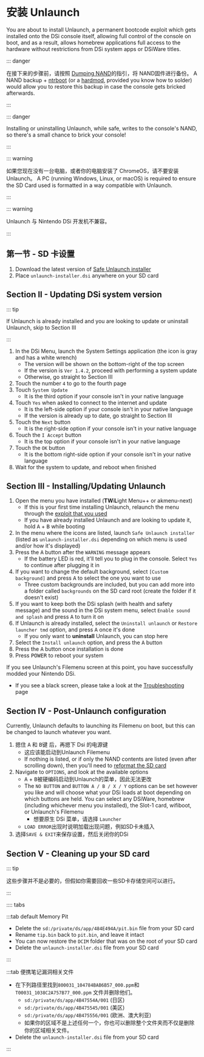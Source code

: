 # 安装 Unlaunch

You are about to install Unlaunch, a permanent bootcode exploit which gets installed onto the DSi console itself, allowing full control of the console on boot, and as a result, allows homebrew applications full access to the hardware without restrictions from DSi system apps or DSiWare titles.

::: danger

在接下来的步骤前，请按照 [Dumping NAND](dumping-nand.html)的指引，将 NAND固件进行备份。 A NAND backup + [ntrboot](https://wiki.ds-homebrew.com/ds-index/ntrboot) (or a [hardmod](https://wiki.ds-homebrew.com/ds-index/hardmod), provided you know how to solder) would allow you to restore this backup in case the console gets bricked afterwards.

:::

::: danger

Installing or uninstalling Unlaunch, while safe, writes to the console's NAND, so there's a small chance to brick your console!

:::

::: warning

如果您现在没有一台电脑，或者你的电脑安装了 ChromeOS，请不要安装 Unlaunch。 A PC (running Windows, Linux, or macOS) is required to ensure the SD Card used is formatted in a way compatible with Unlaunch.

:::

::: warning

Unlaunch 与 Nintendo DSi 开发机不兼容。

:::

## 第一节 - SD 卡设置

1. Download the latest version of [Safe Unlaunch installer](https://github.com/edo9300/unlaunch-installer/releases/latest/download/unlaunch-installer.dsi)
2. Place `unlaunch-installer.dsi` anywhere on your SD card

## Section II - Updating DSi system version

::: tip

If Unlaunch is already installed and you are looking to update or uninstall Unlaunch, skip to Section III

:::

1. In the DSi Menu, launch the System Settings application (the icon is gray and has a white wrench)
   - The version will be shown on the bottom-right of the top screen
   - If the version is `Ver 1.4.2`, proceed with performing a system update
   - Otherwise, go straight to Section III
2. Touch the number `4` to go to the fourth page
3. Touch `System Update`
   - It is the third option if your console isn't in your native language
4. Touch `Yes` when asked to connect to the internet and update
   - It is the left-side option if your console isn't in your native language
   - If the version is already up to date, go straight to Section III
5. Touch the `Next` button
   - It is the right-side option if your console isn't in your native language
6. Touch the `I Accept` button
   - It is the top option if your console isn't in your native language
7. Touch the `OK` button
   - It is the bottom right-side option if your console isn't in your native language
8. Wait for the system to update, and reboot when finished

## Section III - Installing/Updating Unlaunch

1. Open the menu you have installed (**TW**i**L**ight Menu++ or akmenu-next)
   - If this is your first time installing Unlaunch, relaunch the menu through the [exploit that you used](launching-the-exploit.html)
   - If you have already installed Unlaunch and are looking to update it, hold <kbd class="face">A</kbd> + <kbd class="face">B</kbd> while booting
2. In the menu where the icons are listed, launch `Safe Unlaunch installer` (listed as `unlaunch-installer.dsi` depending on which menu is used and/or how it's displayed)
3. Press the <kbd class="face">A</kbd> button after the `WARNING` message appears
   - If the battery LED is red, it'll tell you to plug in the console. Select `Yes` to continue after plugging it in
4. If you want to change the default background, select `[Custom background]` and press <kbd class="face">A</kbd> to select the one you want to use
   - Three custom backgrounds are included, but you can add more into a folder called `backgrounds` on the SD card root (create the folder if it doesn't exist)
5. If you want to keep both the DSi splash (with health and safety message) and the sound in the DSi system menu, select `Enable sound and splash` and press <kbd class="face">A</kbd> to turn it on
6. If Unlaunch is already installed, select the `Uninstall unlaunch` or `Restore launcher tmd` option, and press <kbd class="face">A</kbd> once it's done
   - If you only want to **uninstall** Unlaunch, you can stop here
7. Select the `Install unlaunch` option, and press the <kbd class="face">A</kbd> button
8. Press the <kbd class="face">A</kbd> button once installation is done
9. Press <kbd class="face">POWER</kbd> to reboot your system

If you see Unlaunch's Filemenu screen at this point, you have successfully modded your Nintendo DSi.

- If you see a black screen, please take a look at the [Troubleshooting](troubleshooting.html) page

## Section IV - Post-Unlaunch configuration

Currently, Unlaunch defaults to launching its Filemenu on boot, but this can be changed to launch whatever you want.

1. 摁住 <kbd class="face">A</kbd> 和 <kbd class="face">B</kbd>键 后，再摁下 Dsi 的电源键
   - 这应该能启动到Unlaunch Filemenu
   - If nothing is listed, or if only the NAND contents are listed (even after scrolling down), then you'll need to [reformat the SD card](sd-card-setup.html)
2. Navigate to `OPTIONS`, and look at the available options
   - <kbd class="face">A</kbd> + <kbd class="face">B</kbd>被硬编码启动到Unlaunch的菜单，因此无法更改
   - The `NO BUTTON` and `BUTTON A / B / X / Y` options can be set however you like and will choose what your DSi loads at boot depending on which buttons are held. You can select any DSiWare, homebrew (including whichever menu you installed), the Slot-1 card, wifiboot, or Unlaunch's Filemenu
     - 想要原生 DSi 菜单，请选择 `Launcher`
   - `LOAD ERROR`出现时说明加载出现问题，例如SD卡未插入
3. 选择`SAVE & EXIT`来保存设置，然后关闭你的DSi

## Section V - Cleaning up your SD card

::: tip

这些步骤并不是必要的，但假如你需要回收一些SD卡存储空间可以进行。

:::

:::: tabs

:::tab default Memory Pit

- Delete the `sd:/private/ds/app/484E494A/pit.bin` file from your SD card
- Rename `tip.bin` back to `pit.bin`, and leave it intact
- You can now restore the `DCIM` folder that was on the root of your SD card
- Delete the `unlaunch-installer.dsi` file from your SD card

:::

:::tab 便携笔记漏洞相关文件

- 在下列路径里找到`800031_104784BAB6B57_000.ppm`和`T00031_1038C2A757B77_000.ppm` 文件并删除他们。
  - `sd:/private/ds/app/4B47554A/001` (日区)
  - `sd:/private/ds/app/4B475545/001` (美区)
  - `sd:/private/ds/app/4B475556/001` (欧洲、澳大利亚)
  - 如果你的区域不是上述任何一个，你也可以删除整个文件夹而不仅是删除你的区域相关文件。
- Delete the `unlaunch-installer.dsi` file from your SD card

:::
